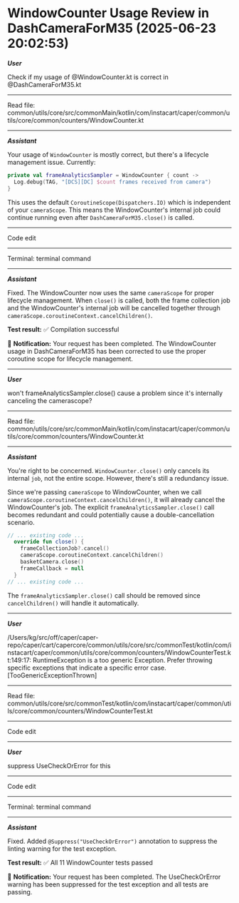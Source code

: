 <!-- Generated by Firebender -->

# WindowCounter Usage Review in DashCameraForM35 (2025-06-23 20:02:53)

_**User**_

Check if my usage of @WindowCounter.kt is correct in @DashCameraForM35.kt

---

Read file: common/utils/core/src/commonMain/kotlin/com/instacart/caper/common/utils/core/common/counters/WindowCounter.kt

---

_**Assistant**_

Your usage of `WindowCounter` is mostly correct, but there's a lifecycle management issue. Currently:

```kotlin
private val frameAnalyticsSampler = WindowCounter { count ->
  Log.debug(TAG, "[DCS][DC] $count frames received from camera")
}
```

This uses the default `CoroutineScope(Dispatchers.IO)` which is independent of your `cameraScope`. This means the WindowCounter's internal job could continue running even after `DashCameraForM35.close()` is called.

---

Code edit

---

Terminal: terminal command

---

_**Assistant**_

Fixed. The WindowCounter now uses the same `cameraScope` for proper lifecycle management. When `close()` is called, both the frame collection job and the WindowCounter's internal job will be cancelled together through `cameraScope.coroutineContext.cancelChildren()`.

**Test result:** ✅ Compilation successful

🎵 **Notification:** Your request has been completed. The WindowCounter usage in DashCameraForM35 has been corrected to use the proper coroutine scope for lifecycle management.

---

_**User**_

won't frameAnalyticsSampler.close() cause a problem since it's internally canceling the camerascope?

---

Read file: common/utils/core/src/commonMain/kotlin/com/instacart/caper/common/utils/core/common/counters/WindowCounter.kt

---

_**Assistant**_

You're right to be concerned. `WindowCounter.close()` only cancels its internal `job`, not the entire scope. However, there's still a redundancy issue.

Since we're passing `cameraScope` to WindowCounter, when we call `cameraScope.coroutineContext.cancelChildren()`, it will already cancel the WindowCounter's job. The explicit `frameAnalyticsSampler.close()` call becomes redundant and could potentially cause a double-cancellation scenario.

```34:40:feature/dashcam/impl/src/main/java/ai/caper/camera2/DashCameraForM35.kt
// ... existing code ...
  override fun close() {
    frameCollectionJob?.cancel()
    cameraScope.coroutineContext.cancelChildren()
    basketCamera.close()
    frameCallback = null
  }
// ... existing code ...
```

The `frameAnalyticsSampler.close()` call should be removed since `cancelChildren()` will handle it automatically.

---

_**User**_

/Users/kg/src/off/caper/caper-repo/caper/cart/capercore/common/utils/core/src/commonTest/kotlin/com/instacart/caper/common/utils/core/common/counters/WindowCounterTest.kt:149:17: RuntimeException is a too generic Exception. Prefer throwing specific exceptions that indicate a specific error case. [TooGenericExceptionThrown]

---

Read file: common/utils/core/src/commonTest/kotlin/com/instacart/caper/common/utils/core/common/counters/WindowCounterTest.kt

---

Code edit

---

_**User**_

suppress UseCheckOrError for this

---

Code edit

---

Terminal: terminal command

---

_**Assistant**_

Fixed. Added `@Suppress("UseCheckOrError")` annotation to suppress the linting warning for the test exception.

**Test result:** ✅ All 11 WindowCounter tests passed

🎵 **Notification:** Your request has been completed. The UseCheckOrError warning has been suppressed for the test exception and all tests are passing.

